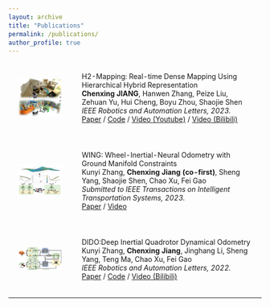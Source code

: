 ```yaml
---
layout: archive
title: "Publications"
permalink: /publications/
author_profile: true
---
```


<html>
    <table style="width:100%;border:0px;border-spacing:0px;border-collapse:separate;margin-right:auto;margin-left:auto;">
          <tr onmouseout="nightsight_stop()" onmouseover="nightsight_start()">
            <td style="padding:20px;width:25%;vertical-align:middle;border-left-style:none;border-bottom-style:none;border-top-style:none;border-right-style:none">
              <img src="../images/h2mapping.jpg" alt="hpp" style="border-style: none" >
            </td>
            <td style="padding:20px;width:75%;vertical-align:middle;border-left-style:none;border-bottom-style:none;border-top-style:none;border-right-style:none">
                <papertitle>H2-Mapping: Real-time Dense Mapping Using Hierarchical Hybrid Representation
                </papertitle>
              <br>
                <strong>Chenxing JIANG</strong>, Hanwen Zhang, Peize Liu, Zehuan Yu, Hui Cheng, Boyu Zhou, Shaojie Shen
              <br>
              <em>IEEE Robotics and Automation Letters, 2023.</em><br>
              <a href="https://arxiv.org/abs/2306.03207">Paper</a> /
              <a href="https://github.com/SYSU-STAR/H2-Mapping">Code</a> /
              <a href="https://youtu.be/oR9MlfL86Vw">Video (Youtube)</a> /
              <a href="https://www.bilibili.com/video/BV1Ku411W7j2">Video (Bilibili)</a>
            </td>
          </tr>
    </table>
    <table style="width:100%;border:0px;border-spacing:0px;border-collapse:separate;margin-right:auto;margin-left:auto;">
          <tr onmouseout="nightsight_stop()" onmouseover="nightsight_start()">
            <td style="padding:20px;width:25%;vertical-align:middle;border-left-style:none;border-bottom-style:none;border-top-style:none;border-right-style:none">
              <img src="../images/wing.png" alt="hpp" style="border-style: none" >
            </td>
            <td style="padding:20px;width:75%;vertical-align:middle;border-left-style:none;border-bottom-style:none;border-top-style:none;border-right-style:none">
                <papertitle>WING: Wheel-Inertial-Neural Odometry with Ground Manifold Constraints
                </papertitle>
              <br>
                Kunyi Zhang, <strong>Chenxing Jiang (co-first)</strong>, Sheng Yang, Shaojie Shen, Chao Xu, Fei Gao
              <br>
              <em>Submitted to IEEE Transactions on Intelligent Transportation Systems, 2023.</em><br>
              <a href="https://github.com/JIANG-CX/jiang-cx.github.io/blob/master/paper/WING_Wheel-Inertial-Neural_Odometry_with_Ground_Manifold_Constraints.pdf">Paper</a> /
              <a href="https://github.com/zhangkunyi/zhangkunyi.github.io/blob/main/paper/ICRA2023_KyZhang.mp4">Video</a> 
            </td>
          </tr>
    </table>
    <table style="width:100%;border:0px;border-spacing:0px;border-collapse:separate;margin-right:auto;margin-left:auto;">
          <tr onmouseout="nightsight_stop()" onmouseover="nightsight_start()">
            <td style="padding:20px;width:25%;vertical-align:middle;border-left-style:none;border-bottom-style:none;border-top-style:none;border-right-style:none">
              <img src="../images/dido.png" alt="hpp" style="border-style: none" >
            </td>
            <td style="padding:20px;width:75%;vertical-align:middle;border-left-style:none;border-bottom-style:none;border-top-style:none;border-right-style:none">
                <papertitle>DIDO:Deep Inertial Quadrotor Dynamical Odometry
                </papertitle>
              <br>
                Kunyi Zhang, <strong>Chenxing Jiang</strong>, Jinghang Li, Sheng Yang, Teng Ma, Chao Xu, Fei Gao
              <br>
              <em>IEEE Robotics and Automation Letters, 2022.</em><br>
              <a href="https://ieeexplore.ieee.org/document/9817624">Paper</a> /
              <a href="https://github.com/zhangkunyi/DIDO/">Code</a> /
              <a href="https://www.bilibili.com/video/BV1dU4y1Z773?spm_id_from=333.999.0.0">Video (Bilibili)</a>
            </td>
          </tr>
    </table>
</html>

<hr>
<script type='text/javascript' id='clustrmaps' src='//cdn.clustrmaps.com/map_v2.js?cl=ffffff&w=300&t=n&d=W25Fdb-NQUH1UObkKuunx_1va-9MG_ZujLrO3eIij5c'></script>
